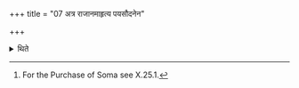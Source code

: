+++
title = "07 अत्र राजानमाहृत्य पयसौदनेन"

+++

<details><summary>थिते</summary>

7. At this stage having brought the Soma-king, they should serve it by means of rice-pap (cooked) in milk, upto the parchase of Soma.[^1]   


[^1]: For the Purchase of Soma see X.25.1.
</details>
